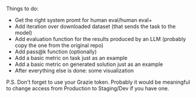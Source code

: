 Things to do:

* Get the right system promt for human eval/human eval+
* Add iteration over downloaded dataset (that sends the task to the model)
* Add evaluation function for the results produced by an LLM (probably copy the one from the original repo)
* Add pass@k function (optionally)
* Add a basic metric on task just as an example
* Add a basic metric on generated solution just as an example
* After everything else is done: some visualization

P.S.
Don't forget to use your Grazie token. Probably it would be meaningful to change access from Production to Staging/Dev if you have one.
